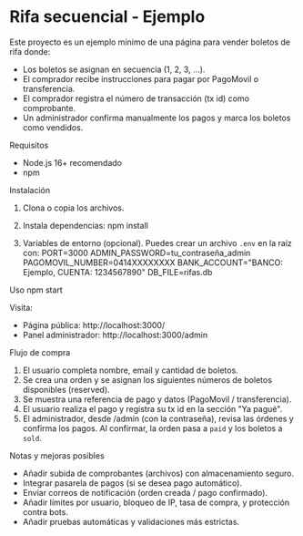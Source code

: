 # Rifa secuencial - Ejemplo

Este proyecto es un ejemplo mínimo de una página para vender boletos de rifa donde:
- Los boletos se asignan en secuencia (1, 2, 3, ...).
- El comprador recibe instrucciones para pagar por PagoMovil o transferencia.
- El comprador registra el número de transacción (tx id) como comprobante.
- Un administrador confirma manualmente los pagos y marca los boletos como vendidos.

Requisitos
- Node.js 16+ recomendado
- npm

Instalación
1. Clona o copia los archivos.
2. Instala dependencias:
   npm install

3. Variables de entorno (opcional). Puedes crear un archivo `.env` en la raíz con:
   PORT=3000
   ADMIN_PASSWORD=tu_contraseña_admin
   PAGOMOVIL_NUMBER=0414XXXXXXXX
   BANK_ACCOUNT="BANCO: Ejemplo, CUENTA: 1234567890"
   DB_FILE=rifas.db

Uso
npm start

Visita:
- Página pública: http://localhost:3000/
- Panel administrador: http://localhost:3000/admin

Flujo de compra
1. El usuario completa nombre, email y cantidad de boletos.
2. Se crea una orden y se asignan los siguientes números de boletos disponibles (reserved).
3. Se muestra una referencia de pago y datos (PagoMovil / transferencia).
4. El usuario realiza el pago y registra su tx id en la sección "Ya pagué".
5. El administrador, desde /admin (con la contraseña), revisa las órdenes y confirma los pagos. Al confirmar, la orden pasa a `paid` y los boletos a `sold`.

Notas y mejoras posibles
- Añadir subida de comprobantes (archivos) con almacenamiento seguro.
- Integrar pasarela de pagos (si se desea pago automático).
- Enviar correos de notificación (orden creada / pago confirmado).
- Añadir límites por usuario, bloqueo de IP, tasa de compra, y protección contra bots.
- Añadir pruebas automáticas y validaciones más estrictas.
